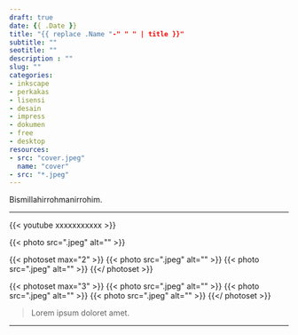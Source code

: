 ```yaml
---
draft: true
date: {{ .Date }}
title: "{{ replace .Name "-" " " | title }}"
subtitle: ""
seotitle: ""
description : ""
slug: ""
categories:
- inkscape
- perkakas
- lisensi
- desain
- impress
- dokumen
- free
- desktop
resources:
- src: "cover.jpeg"
  name: "cover"
- src: "*.jpeg"
---
```


Bismillahirrohmanirrohim.

***

<div>{{< youtube xxxxxxxxxxx >}}</div>

{{< photo src=".jpeg" alt="" >}}

{{< photoset max="2" >}}
  {{< photo src=".jpeg" alt="" >}}
  {{< photo src=".jpeg" alt="" >}}
{{</ photoset >}}

{{< photoset max="3" >}}
  {{< photo src=".jpeg" alt="" >}}
  {{< photo src=".jpeg" alt="" >}}
  {{< photo src=".jpeg" alt="" >}}
{{</ photoset >}}

> Lorem ipsum doloret amet.

***
